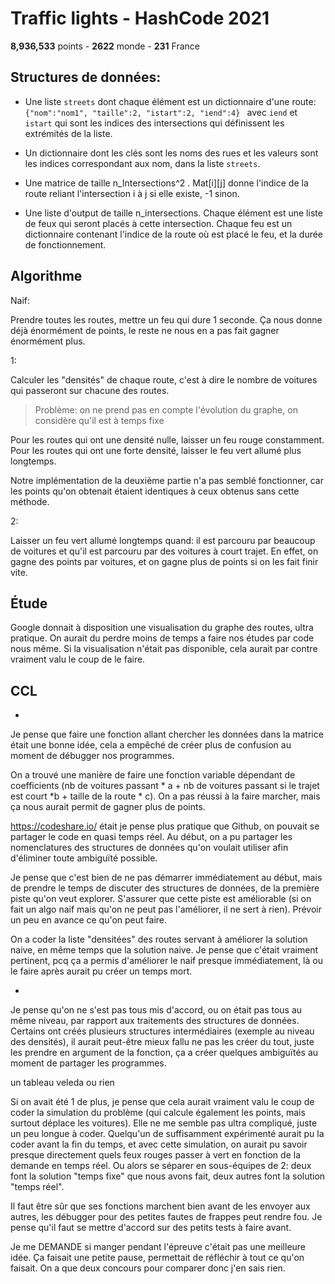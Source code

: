# Traffic lights - HashCode 2021

**8,936,533** points - **2622** monde - **231** France

## Structures de données:

- Une liste `streets` dont chaque élément est un dictionnaire d'une route: `{"nom":"nom1", "taille":2, "istart":2, "iend":4} ` avec `iend` et `istart` qui sont les indices des intersections qui définissent les extrémités de la liste.
- Un dictionnaire dont les clés sont les noms des rues et les valeurs sont les indices correspondant aux nom, dans la liste `streets`.
- Une matrice de taille n_Intersections^2 . Mat\[i][j] donne l'indice de la route reliant l'intersection i à j si elle existe, -1 sinon.

- Une liste d'output de taille n_intersections. Chaque élément est une liste de feux qui seront placés à cette intersection. Chaque feu est un dictionnaire contenant l'indice de la route où est placé le feu, et la durée de fonctionnement.

## Algorithme

Naif:

Prendre toutes les routes, mettre un feu qui dure 1 seconde. Ça nous donne déjà énormément de points, le reste ne nous en a pas fait gagner énormément plus.

1:

Calculer les "densités" de chaque route, c'est à dire le nombre de voitures qui passeront sur chacune des routes. 

> Problème: on ne prend pas en compte l'évolution du graphe, on considère qu'il est à temps fixe

Pour les routes qui ont une densité nulle, laisser un feu rouge constamment. Pour les routes qui ont une forte densité, laisser le feu vert allumé plus longtemps.

Notre implémentation de la deuxième partie n'a pas semblé fonctionner, car les points qu'on obtenait étaient identiques à ceux obtenus sans cette méthode.

2:

Laisser un feu vert allumé longtemps quand: il est parcouru par beaucoup de voitures et qu'il est parcouru par des voitures à court trajet. En effet, on gagne des points par voitures, et on gagne plus de points si on les fait finir vite.

## Étude

Google donnait à disposition une visualisation du graphe des routes, ultra pratique. On aurait du perdre moins de temps a faire nos études par code nous même. Si la visualisation n'était pas disponible, cela aurait par contre vraiment valu le coup de le faire.

## CCL

+

Je pense que faire une fonction allant chercher les données dans la matrice était une bonne idée, cela a empêché de créer plus de confusion au moment de débugger nos programmes.

On a trouvé une manière de faire une fonction variable dépendant de coefficients (nb de voitures passant * a + nb de voitures passant si le trajet est court *b + taille de la route * c). On a pas réussi à la faire marcher, mais ça nous aurait permit de gagner plus de points.

https://codeshare.io/ était je pense plus pratique que Github, on pouvait se partager le code en quasi temps réel. Au début, on a pu partager les nomenclatures des structures de données qu'on voulait utiliser afin d'éliminer toute ambiguïté possible.

Je pense que c'est bien de ne pas démarrer immédiatement au début, mais de prendre le temps de discuter des structures de données, de la première piste qu'on veut explorer. S'assurer que cette piste est améliorable (si on fait un algo naif mais qu'on ne peut pas l'améliorer, il ne sert à rien). Prévoir un peu en avance ce qu'on peut faire.

On a coder la liste "densitées" des routes servant à améliorer la solution naive, en même temps que la solution naive. Je pense que c'était vraiment pertinent, pcq ça a permis d'améliorer le naif presque immédiatement, là ou le faire après aurait pu créer un temps mort.

-

Je pense qu'on ne s'est pas tous mis d'accord, ou on était pas tous au même niveau, par rapport aux traitements des structures de données.
Certains ont créés plusieurs structures intermédiaires (exemple au niveau des densités), il aurait peut-être mieux fallu ne pas les créer du tout, juste les prendre en argument de la fonction, ça a créer quelques ambiguïtés au moment de partager les programmes.

un tableau veleda ou rien

Si on avait été 1 de plus, je pense que cela aurait vraiment valu le coup de coder la simulation du problème (qui calcule également les points, mais surtout déplace les voitures). Elle ne me semble pas ultra compliqué, juste un peu longue à coder. Quelqu'un de suffisamment expérimenté aurait pu la coder avant la fin du temps, et avec cette simulation, on aurait pu savoir presque directement quels feux rouges passer à vert en fonction de la demande en temps réel. Ou alors se séparer en sous-équipes de 2: deux font la solution "temps fixe" que nous avons fait, deux autres font la solution "temps réel".

Il faut être sûr que ses fonctions marchent bien avant de les envoyer aux autres, les débugger pour des petites fautes de frappes peut rendre fou. Je pense qu'il faut se mettre d'accord sur des petits tests à faire avant.

Je me DEMANDE si manger pendant l'épreuve c'était pas une meilleure idée. Ça faisait une petite pause, permettait de réfléchir à tout ce qu'on faisait. On a que deux concours pour comparer donc j'en sais rien.